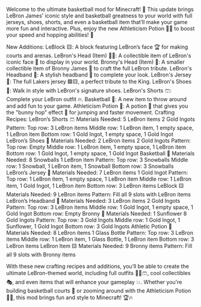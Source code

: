 Welcome to the ultimate basketball mod for Minecraft! 🏀 This update brings LeBron James' iconic style and basketball greatness to your world with full jerseys, shoes, shorts, and even a basketball item that’ll make your game more fun and interactive. Plus, enjoy the new Athleticism Potion 🏃‍♂️ to boost your speed and hopping abilities! 🐇

New Additions:
LeBlock 🟨: A block featuring LeBron’s face 🏆 for making courts and arenas.
LeBron's Head (Item) 🧑‍🦱: A collectible item of LeBron's iconic face 🏀 to display in your world.
Bronny's Head (Item) 👦: A smaller collectible item of Bronny James 👟 to craft the full LeBron tribute.
LeBron's Headband 🏅: A stylish headband 💪 to complete your look.
LeBron's Jersey 👕: The full Lakers jersey 🟪🟨, a perfect tribute to the King.
LeBron's Shoes 👟: Walk in style with LeBron's signature shoes.
LeBron's Shorts 🩳: Complete your LeBron outfit 🔥.
Basketball 🏀: A new item to throw around and add fun to your game.
Athleticism Potion 🧪: A potion 🧃 that gives you the "bunny hop" effect 🐇 for jumping and faster movement.
Crafting Recipes:
LeBron’s Shorts 🩳
Materials Needed:
5 LeBron items
2 Gold Ingots
Pattern:
Top row: 3 LeBron items
Middle row: 1 LeBron item, 1 empty space, 1 LeBron item
Bottom row: 1 Gold Ingot, 1 empty space, 1 Gold Ingot
LeBron’s Shoes 👟
Materials Needed:
2 LeBron items
2 Gold Ingots
Pattern:
Top row: Empty
Middle row: 1 LeBron item, 1 empty space, 1 LeBron item
Bottom row: 1 Gold Ingot, 1 empty space, 1 Gold Ingot
Basketball 🏀
Materials Needed:
8 Snowballs
1 LeBron item
Pattern:
Top row: 3 Snowballs
Middle row: 1 Snowball, 1 LeBron item, 1 Snowball
Bottom row: 3 Snowballs
LeBron’s Jersey 👕
Materials Needed:
7 LeBron items
1 Gold Ingot
Pattern:
Top row: 1 LeBron item, 1 empty space, 1 LeBron item
Middle row: 1 LeBron item, 1 Gold Ingot, 1 LeBron item
Bottom row: 3 LeBron items
LeBlock 🟨
Materials Needed:
9 LeBron items
Pattern:
Fill all 9 slots with LeBron items
LeBron’s Headband 🏅
Materials Needed:
3 LeBron items
2 Gold Ingots
Pattern:
Top row: 3 LeBron items
Middle row: 1 Gold Ingot, 1 empty space, 1 Gold Ingot
Bottom row: Empty
Bronny 👦
Materials Needed:
1 Sunflower
8 Gold Ingots
Pattern:
Top row: 3 Gold Ingots
Middle row: 1 Gold Ingot, 1 Sunflower, 1 Gold Ingot
Bottom row: 3 Gold Ingots
Athletic Potion 🧪
Materials Needed:
8 LeBron items
1 Glass Bottle
Pattern:
Top row: 3 LeBron items
Middle row: 1 LeBron item, 1 Glass Bottle, 1 LeBron item
Bottom row: 3 LeBron items
LeBron Item 🟨
Materials Needed:
9 Bronny items
Pattern:
Fill all 9 slots with Bronny items


With these new crafting recipes and additions, you’ll be able to create the ultimate LeBron-themed world, including full outfits 👕👟🩳, cool collectibles 🎭, and even items that will enhance your gameplay 💥. Whether you're building basketball courts 🏀 or zooming around with the Athleticism Potion 🏃‍♂️, this mod brings fun and style to Minecraft! 🏆🔥
